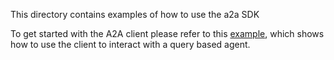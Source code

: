This directory contains examples of how to use the a2a SDK

To get started with the A2A client please refer to this [example](https://github.com/shamblett/a2a/blob/master/example/a2a_client.dart), 
which shows how to use the client to interact with a query based agent.
